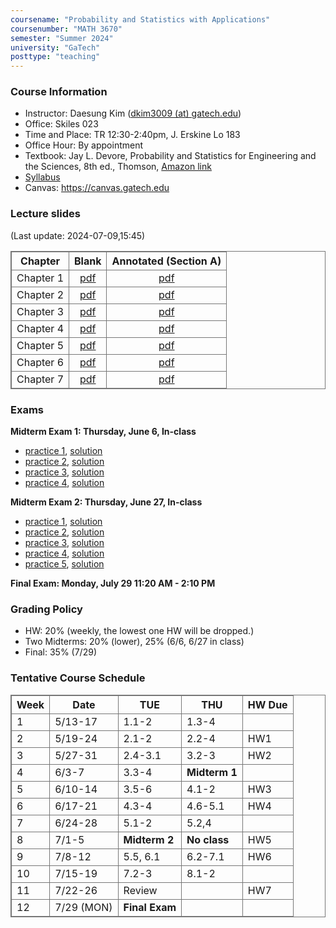 ```yaml
---
coursename: "Probability and Statistics with Applications"
coursenumber: "MATH 3670"
semester: "Summer 2024"
university: "GaTech"
posttype: "teaching"
---
```


### Course Information
- Instructor: Daesung Kim ([dkim3009 (at) gatech.edu](mailto:dkim3009@gatech.edu))
- Office: Skiles 023
- Time and Place: TR 12:30-2:40pm, J. Erskine Lo 183
- Office Hour: By appointment
- Textbook: Jay L. Devore, Probability and Statistics for Engineering and the Sciences, 8th ed., Thomson, [Amazon link](https://www.amazon.com/Probability-Statistics-Engineering-Sciences-Devore/dp/0538733527)
- [Syllabus](syllabus.pdf)
- Canvas: https://canvas.gatech.edu

### Lecture slides
(Last update: 2024-07-09,15:45)

| Chapter     | Blank                         | Annotated (Section A)     |
| -           | :-:                           | :-:                       |
| Chapter 1   | [pdf](m3670-chap1-blank.pdf)  | [pdf](m3670-chap1.pdf)    |
| Chapter 2   | [pdf](m3670-chap2-blank.pdf)  | [pdf](m3670-chap2.pdf)    |
| Chapter 3   | [pdf](m3670-chap3-blank.pdf)  | [pdf](m3670-chap3.pdf)    |
| Chapter 4   | [pdf](m3670-chap4-blank.pdf)  | [pdf](m3670-chap4.pdf)    |
| Chapter 5   | [pdf](m3670-chap5-blank.pdf)  | [pdf](m3670-chap5.pdf)    |
| Chapter 6   | [pdf](m3670-chap6-blank.pdf)  | [pdf](m3670-chap6.pdf)    |
| Chapter 7   | [pdf](m3670-chap7-blank.pdf)  | [pdf](m3670-chap7.pdf)    |

### Exams
**Midterm Exam 1: Thursday, June 6, In-class**
- [practice 1](https://bonetto.math.gatech.edu/teaching/3770-spring10/mid1.pdf), [solution](https://bonetto.math.gatech.edu/teaching/3770-spring10/sol1.pdf)
- [practice 2](https://bonetto.math.gatech.edu/teaching/3770-spring10/mid1p.pdf), [solution](https://bonetto.math.gatech.edu/teaching/3770-spring10/msol1.pdf)
- [practice 3](https://bonetto.math.gatech.edu/teaching/3770-spring10/mid3770_1.pdf), [solution](https://bonetto.math.gatech.edu/teaching/3770-spring10/sol3770_1.pdf)
- [practice 4](https://bonetto.math.gatech.edu/teaching/3770-spring10/ptest3770_1.pdf), [solution](https://bonetto.math.gatech.edu/teaching/3770-spring10/psol3770_1.pdf)

**Midterm Exam 2: Thursday, June 27, In-class**
- [practice 1](https://bonetto.math.gatech.edu/teaching/3770-spring10/mid2.pdf), [solution](https://bonetto.math.gatech.edu/teaching/3770-spring10/sol2.pdf)
- [practice 2](https://bonetto.math.gatech.edu/teaching/3770-spring10/mid2p.pdf), [solution](https://bonetto.math.gatech.edu/teaching/3770-spring10/sol2p.pdf)
- [practice 3](https://bonetto.math.gatech.edu/teaching/3770-spring10/mid3770_2.pdf), [solution](https://bonetto.math.gatech.edu/teaching/3770-spring10/sol3770_2.pdf)
- [practice 4](https://bonetto.math.gatech.edu/teaching/3770-spring10/ptest3770_2.pdf), [solution](https://bonetto.math.gatech.edu/teaching/3770-spring10/psol3770_2.pdf)
- [practice 5](https://daesungk.github.io/fee70225156cd8deda349337f36364f1/m3215-exam-2-sm23.pdf), [solution](https://daesungk.github.io/95a908035d771f9dc9f260a22d07fffe/m3215-exam-2-sm23-sol.pdf)

**Final Exam: Monday, July 29 11:20 AM - 2:10 PM**


### Grading Policy

- HW: 20% (weekly, the lowest one HW will be dropped.)
- Two Midterms: 20% (lower), 25% (6/6, 6/27 in class)
- Final: 35% (7/29)

### Tentative Course Schedule

| Week | Date       | TUE            | THU           | HW Due |
| ---  | ---        | ---            | ---           | ---    |
| 1    | 5/13-17    | 1.1-2          | 1.3-4         |        |
| 2    | 5/19-24    | 2.1-2          | 2.2-4         | HW1    |
| 3    | 5/27-31    | 2.4-3.1        | 3.2-3         | HW2    |
| 4    | 6/3-7      | 3.3-4          | **Midterm 1** |        |
| 5    | 6/10-14    | 3.5-6          | 4.1-2         | HW3    |
| 6    | 6/17-21    | 4.3-4          | 4.6-5.1       | HW4    |
| 7    | 6/24-28    | 5.1-2          | 5.2,4         |        |
| 8    | 7/1-5      | **Midterm 2**  | **No class**  | HW5    |
| 9    | 7/8-12     | 5.5, 6.1       | 6.2-7.1       | HW6    |
| 10   | 7/15-19    | 7.2-3          | 8.1-2         |        |
| 11   | 7/22-26    | Review         |               | HW7    |
| 12   | 7/29 (MON) | **Final Exam** |               |        |



<style>
table, th, td {
  border: 1px solid #777;
  border-collapse: collapse;
}
</style>

